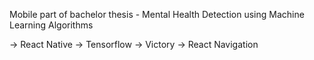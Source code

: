 Mobile part of bachelor thesis - Mental Health Detection using Machine Learning Algorithms

-> React Native 
-> Tensorflow 
-> Victory 
-> React Navigation
